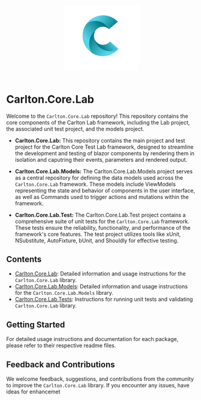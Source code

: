 
<div align="center">
    <img src="../../images/CarltonLogo.png" alt="Carlton Logo" width="200" />
</div>
</br>

# Carlton.Core.Lab

Welcome to the `Carlton.Core.Lab` repository! This repository contains the core components of the Carlton Lab framework, including the Lab project, the associated unit test project, and the models project.

- **Carlton.Core.Lab:** This repository contains the main project and test project for the Carlton Core Test Lab framework, designed to streamline the development and testing of blazor components by rendering them in isolation and caputring their events, parameters and rendered output.

- **Carlton.Core.Lab.Models:** The Carlton.Core.Lab.Models project serves as a central repository for defining the data models used across the `Carlton.Core.Lab` framework. These models include ViewModels representing the state and behavior of components in the user interface, as well as Commands used to trigger actions and mutations within the framework.

- **Carlton.Core.Lab.Test:** The Carlton.Core.Lab.Test project contains a comprehensive suite of unit tests for the `Carlton.Core.Lab` framework. These tests ensure the reliability, functionality, and performance of the framework's core features. The test project utilizes tools like xUnit, NSubstitute, AutoFixture, bUnit, and Shouldly for effective testing.

## Contents

- [Carlton.Core.Lab](./Carlton.Core.Lab/README.md): Detailed information and usage instructions for the `Carlton.Core.Lab` library.
- [Carlton.Core.Lab.Models](./Carlton.Core.Lab.Models/README.md):  Detailed information and usage instructions for the `Carlton.Core.Lab.Models` library.
- [Carlton.Core.Lab.Tests](./Carlton.Core.Lab.Tests/README.md): Instructions for running unit tests and validating `Carlton.Core.Lab` library.

## Getting Started

For detailed usage instructions and documentation for each package, please refer to their respective readme files.

## Feedback and Contributions

We welcome feedback, suggestions, and contributions from the community to improve the `Carlton.Core.Lab` library. If you encounter any issues, have ideas for enhancemet
